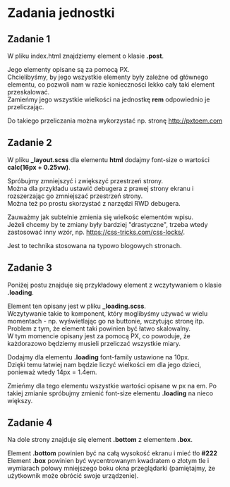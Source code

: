 Zadania jednostki
=================

Zadanie 1
---------
W pliku index.html znajdziemy element o klasie **.post**.
 
Jego elementy opisane są za pomocą PX.  
Chcielibyśmy, by jego wszystkie elementy były zależne od głównego elementu, co pozwoli nam w razie konieczności lekko cały taki element przeskalować.   
Zamieńmy jego wszystkie wielkości na jednostkę **rem** odpowiednio je przeliczając. 

Do takiego przeliczania można wykorzystać np. stronę http://pxtoem.com

Zadanie 2
---------
W pliku **_layout.scss** dla elementu **html** dodajmy font-size o wartości **calc(16px + 0.25vw)**. 

Spróbujmy zmniejszyć i zwiększyć przestrzeń strony.   
Można dla przykładu ustawić debugera z prawej strony ekranu i rozszerzając go zmniejszać przestrzeń strony.   
Można też po prostu skorzystać z narzędzi RWD debugera. 

Zauważmy jak subtelnie zmienia się wielkośc elementów wpisu.   
Jeżeli chcemy by te zmiany były bardziej "drastyczne", trzeba wtedy zastosować inny wzór, np. https://css-tricks.com/css-locks/.

Jest to technika stosowana na typowo blogowych stronach.

Zadanie 3
---------
Poniżej postu znajduje się przykładowy element z wczytywaniem o klasie **.loading**. 

Element ten opisany jest w pliku **_loading.scss**.  
Wczytywanie takie to komponent, który moglibyśmy używać w wielu momentach - np. wyświetlając go na buttonie, wczytując stronę itp.   
Problem z tym, że element taki powinien być łatwo skalowalny.   
W tym momencie opisany jest za pomocą PX, co powoduje, że każdorazowo będziemy musieli przeliczać wszystkie miary.

Dodajmy dla elementu **.loading** font-family ustawione na 10px.   
Dzięki temu łatwiej nam będzie liczyć wielkości em dla jego dzieci, ponieważ wtedy 14px = 1.4em.   

Zmieńmy dla tego elementu wszystkie wartości opisane w px na em.
Po takiej zmianie spróbujmy zmienić font-size elementu **.loading** na nieco większy.  

Zadanie 4
---------
Na dole strony znajduje się element **.bottom** z elementem **.box**.

Element **.bottom** powinien być na całą wysokość ekranu i mieć tło **#222**  
Element **.box** powinien być wycentrowanym kwadratem o złotym tle i wymiarach połowy mniejszego boku okna przeglądarki (pamiętajmy, że użytkownik może obrócić swoje urządzenie).